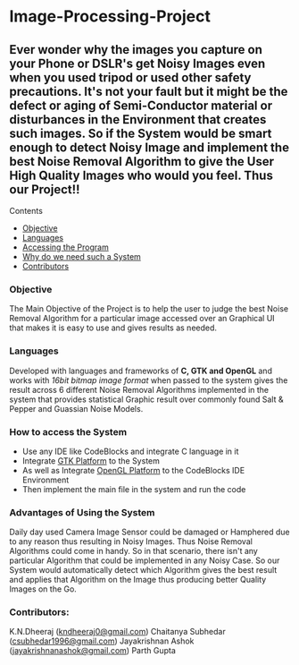 # Image-Processing-Project

## Ever wonder why the images you capture on your Phone or DSLR's get Noisy Images even when you used tripod or used other safety precautions. It's not your fault but it might be the defect or aging of Semi-Conductor material or disturbances in the Environment that creates such images. So if the System would be smart enough to detect Noisy Image and implement the best Noise Removal Algorithm to give the User High Quality Images who would you feel. Thus our Project!!

Contents
 - [Objective](#objective)
 - [Languages](#languages)
 - [Accessing the Program](#how-to-access-the-system)
 - [Why do we need such a System](#advantages-of-using-the-system)
 - [Contributors](#contributors)
 
### Objective
The Main Objective of the Project is to help the user to judge the best Noise Removal Algorithm for a particular image accessed over an Graphical UI that makes it is easy to use and gives results as needed.

### Languages
Developed with languages and frameworks of **C, GTK and OpenGL** and works with *16bit bitmap image format* when passed to the system gives the result across 6 different Noise Removal Algorithms implemented in the system that provides statistical Graphic result over commonly found Salt & Pepper and Guassian Noise Models.

### How to access the System
* Use any IDE like CodeBlocks and integrate C language in it
* Integrate [GTK Platform](#https://www.youtube.com/watch?v=8E9JsX2tS7g) to the System
* As well as Integrate [OpenGL Platform](#https://www.youtube.com/watch?v=NPcnymtP2SE) to the CodeBlocks IDE Environment
* Then implement the main file in the system and run the code

### Advantages of Using the System
Daily day used Camera Image Sensor could be damaged or Hamphered due to any reason thus resulting in Noisy Images. Thus Noise Removal Algorithms could come in handy.
So in that scenario, there isn't any particular Algorithm that could be implemented in any Noisy Case. So our System would automatically detect which Algorithm gives the best result and applies that Algorithm on the Image thus producing better Quality Images on the Go.

### Contributors:
  K.N.Dheeraj (kndheeraj0@gmail.com)
  Chaitanya Subhedar (csubhedar1996@gmail.com)
  Jayakrishnan Ashok (jayakrishnanashok@gmail.com)
  Parth Gupta
